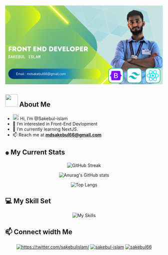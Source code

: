 [![Sakebul Islam](./images/Sakebul-islam.png 'Sakebul Islam')](https://www.facebook.com/Sakebul66/)

<h2><img src = "https://media2.giphy.com/media/ZGHpWzdOEkMKtwLqdc/giphy.gif?cid=ecf05e47a0n3gi1bfqntqmob8g9aid1oyj2wr3ds3mg700bl&rid=giphy.gif" width="40px" height="40px"> About Me</h2>

- <img src = "https://raw.githubusercontent.com/shakilahmedatik/shakilahmedatik/main/hi.gif" width="20px" height="20px"> Hi, I’m @Sakebul-islam
- 👀 I’m interested in Front-End Devlopment
- 🌱 I’m currently learning NextJS.
- 📫 Reach me at **mdsakebul66@gmail.com**

<h2><span style="display:inline-block; font-size:12px;">🟢</span> My Current Stats</h2>

<div align="center">

![GitHub Streak](https://github-readme-streak-stats.herokuapp.com?user=Sakebul-islam&theme=merko&date_format=j%20M%5B%20Y%5D&card_width=470)

</div>

<div align="center">

![Anurag's GitHub stats](https://github-readme-stats.vercel.app/api?username=Sakebul-islam&show_icons=true&theme=merko)

</div>
<div align="center">

![Top Langs](https://github-readme-stats.vercel.app/api/top-langs/?username=Sakebul-islam&layout=compact&card_width=470&theme=merko)

</div>

<h2>💻 My Skill Set</h2>

<div align="center">

![My Skills](https://skillicons.dev/icons?i=html,css,scss,bootstrap,tailwind,javascript,react,visualstudio,vite,firebase,github,githubactions,netlify,nodejs,express,mongodb,figma&theme=dark)

</div>

<h2>📫  Connect width Me</h2>

<div align="center">

<a href="https://twitter.com/https://twitter.com/sakebulislam/" target="blank"><img align="center" src="https://raw.githubusercontent.com/rahuldkjain/github-profile-readme-generator/master/src/images/icons/Social/twitter.svg" alt="https://twitter.com/sakebulislam/" height="30" width="40" /></a>
<a href="https://linkedin.com/in/sakebul-islam" target="blank"><img align="center" src="https://raw.githubusercontent.com/rahuldkjain/github-profile-readme-generator/master/src/images/icons/Social/linked-in-alt.svg" alt="sakebul-islam" height="30" width="40" /></a>
<a href="https://fb.com/sakebul66" target="blank"><img align="center" src="https://raw.githubusercontent.com/rahuldkjain/github-profile-readme-generator/master/src/images/icons/Social/facebook.svg" alt="sakebul66" height="30" width="40" /></a>

</div>
